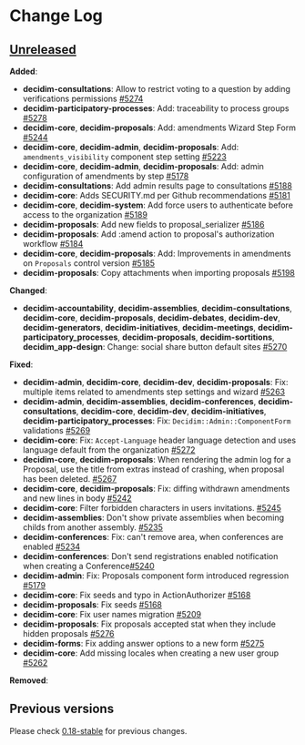 # Change Log

## [Unreleased](https://github.com/decidim/decidim/tree/HEAD)


**Added**:

- **decidim-consultations**: Allow to restrict voting to a question by adding verifications permissions [#5274](https://github.com/decidim/decidim/pull/5274)
- **decidim-participatory-processes**: Add: traceability to process groups [#5278](https://github.com/decidim/decidim/pull/5278)
- **decidim-core**, **decidim-proposals**: Add: amendments Wizard Step Form [#5244](https://github.com/decidim/decidim/pull/5244)
- **decidim-core**, **decidim-admin**, **decidim-proposals**: Add: `amendments_visibility` component step setting [#5223](https://github.com/decidim/decidim/pull/5223)
- **decidim-core**, **decidim-admin**, **decidim-proposals**: Add: admin configuration of amendments by step [#5178](https://github.com/decidim/decidim/pull/5178)
- **decidim-consultations**: Add admin results page to consultations [#5188](https://github.com/decidim/decidim/pull/5188)
- **decidim-core**: Adds SECURITY.md per Github recommendations [#5181](https://github.com/decidim/decidim/pull/5181)
- **decidim-core**, **decidim-system**: Add force users to authenticate before access to the organization [#5189](https://github.com/decidim/decidim/pull/5189)
- **decidim-proposals**: Add new fields to proposal_serializer [#5186](https://github.com/decidim/decidim/pull/5186)
- **decidim-proposals**: Add :amend action to proposal's authorization workflow [#5184](https://github.com/decidim/decidim/pull/5184)
- **decidim-core**, **decidim-proposals**: Add: Improvements in amendments on `Proposals` control version [#5185](https://github.com/decidim/decidim/pull/5185)
- **decidim-proposals**: Copy attachments when importing proposals [#5198](https://github.com/decidim/decidim/pull/5198)


**Changed**:

- **decidim-accountability**, **decidim-assemblies**, **decidim-consultations**, **decidim-core**, **decidim-proposals**, **decidim-debates**, **decidim-dev**, **decidim-generators**, **decidim-initiatives**, **decidim-meetings**, **decidim-participatory_processes**, **decidim-proposals**, **decidim-sortitions**, **decidim_app-design**: Change: social share button default sites [\#5270](https://github.com/decidim/decidim/pull/5270)

**Fixed**:

- **decidim-admin**, **decidim-core**, **decidim-dev**, **decidim-proposals**: Fix: multiple items related to amendments step settings and wizard [#5263](https://github.com/decidim/decidim/pull/5263)
- **decidim-admin**, **decidim-assemblies**, **decidim-conferences**, **decidim-consultations**, **decidim-core**, **decidim-dev**, **decidim-initiatives**, **decidim-participatory_processes**: Fix: `Decidim::Admin::ComponentForm` validations [#5269](https://github.com/decidim/decidim/pull/5269)
- **decidim-core**: Fix: `Accept-Language` header language detection and uses language default from the organization [#5272](https://github.com/decidim/decidim/pull/5272)
- **decidim-core**, **decidim-proposals**: When rendering the admin log for a Proposal, use the title from extras instead of crashing, when proposal has been deleted. [#5267](https://github.com/decidim/decidim/pull/5267)
- **decidim-core**, **decidim-proposals**: Fix: diffing withdrawn amendments and new lines in body [#5242](https://github.com/decidim/decidim/pull/5242)
- **decidim-core**: Filter forbidden characters in users invitations. [\#5245](https://github.com/decidim/decidim/pull/5245)
- **decidim-assemblies**: Don't show private assemblies when becoming childs from another assembly. [#5235](https://github.com/decidim/decidim/pull/5235)
- **decidim-conferences**: Fix: can't remove area, when conferences are enabled [#5234](https://github.com/decidim/decidim/pull/5234)
- **decidim-conferences**: Don't send registrations enabled notification when creating a Conference[#5240](https://github.com/decidim/decidim/pull/5240)
- **decidim-admin**: Fix: Proposals component form introduced regression [#5179](https://github.com/decidim/decidim/pull/5179)
- **decidim-core**: Fix seeds and typo in ActionAuthorizer [#5168](https://github.com/decidim/decidim/pull/5168)
- **decidim-proposals**: Fix seeds [#5168](https://github.com/decidim/decidim/pull/5168)
- **decidim-core**: Fix user names migration [#5209](https://github.com/decidim/decidim/pull/5209)
- **decidim-proposals**: Fix proposals accepted stat when they include hidden proposals [#5276](https://github.com/decidim/decidim/pull/5276)
- **decidim-forms**: Fix adding answer options to a new form [#5275](https://github.com/decidim/decidim/pull/5275)
- **decidim-core**: Add missing locales when creating a new user group [#5262](https://github.com/decidim/decidim/pull/5262)


**Removed**:

## Previous versions

Please check [0.18-stable](https://github.com/decidim/decidim/blob/0.18-stable/CHANGELOG.md) for previous changes.
